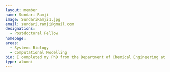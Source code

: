 ```yaml
---
layout: member
name: Sundari Ramji
image: SundariRamji1.jpg
email: sundari.ramji@gmail.com
designations: 
  - Postdoctoral Fellow
homepage: 
areas:
  - Systems Biology
  - Computational Modelling
bio: I completed my PhD from the Department of Chemical Engineering at IIT Madras. My PhD dealt with Modelling of hydrodynamics, mass transfer and reactions in two-phase flows in a microchannel. My research as a Postdoctoral fellow would deal with the Modelling and control of integrated multi-scale disease network. 
type: alumni
---
```

